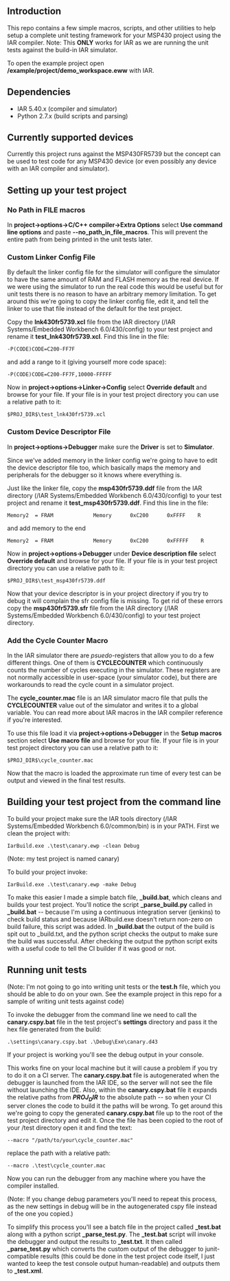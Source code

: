 
## Introduction

This repo contains a few simple macros, scripts, and other utilities to help setup a complete unit testing framework for your MSP430 project using the IAR compiler. Note: This **ONLY** works for IAR as we are running the unit tests against the build-in IAR simulator.

To open the example project open **/example/project/demo_workspace.eww** with IAR.

## Dependencies

 - IAR 5.40.x (compiler and simulator)
 - Python 2.7.x (build scripts and parsing)

## Currently supported devices

Currently this project runs against the MSP430FR5739 but the concept can be used to test code for any MSP430 device (or even possibly any device with an IAR compiler and simulator).

## Setting up your test project

### No Path in __FILE__ macros

In **project->options->C/C++ compiler->Extra Options** select **Use command line options** and paste **--no_path\_in\_file\_macros**. This will prevent the entire path from being printed in the unit tests later.

### Custom Linker Config File

By default the linker config file for the simulator will configure the simulator to have the same amount of RAM and FLASH memory as the real device. If we were using the simulator to run the real code this would be useful but for unit tests there is no reason to have an arbitrary memory limitation. To get around this we're going to copy the linker config file, edit it, and tell the linker to use that file instead of the default for the test project.

Copy the **lnk430fr5739.xcl** file from the IAR directory (/IAR Systems/Embedded Workbench 6.0/430/config) to your test project and rename it **test_lnk430fr5739.xcl**. Find this line in the file:

    -P(CODE)CODE=C200-FF7F

and add a range to it (giving yourself more code space):

    -P(CODE)CODE=C200-FF7F,10000-FFFFF

Now in **project->options->Linker->Config** select **Override default** and browse for your file. If your file is in your test project directory you can use a relative path to it:

    $PROJ_DIR$\test_lnk430fr5739.xcl

### Custom Device Descriptor File

In **project->options->Debugger** make sure the **Driver** is set to **Simulator**.

Since we've added memory in the linker config we're going to have to edit the device descriptor file too, which basically maps the memory and peripherals for the debugger so it knows where everything is.

Just like the linker file, copy the **msp430fr5739.ddf** file from the IAR directory (/IAR Systems/Embedded Workbench 6.0/430/config) to your test project and rename it **test_msp430fr5739.ddf**. Find this line in the file:

    Memory2  = FRAM             Memory      0xC200      0xFFFF    R

and add memory to the end

    Memory2  = FRAM             Memory      0xC200      0xFFFFF    R

Now in **project->options->Debugger** under **Device description file** select **Override default** and browse for your file. If your file is in your test project directory you can use a relative path to it:

    $PROJ_DIR$\test_msp430fr5739.ddf

Now that your device descriptor is in your project directory if you try to debug it will complain the sfr config file is missing. To get rid of these errors copy the **msp430fr5739.sfr** file from the IAR directory (/IAR Systems/Embedded Workbench 6.0/430/config) to your test project directory.

### Add the Cycle Counter Macro

In the IAR simulator there are *psuedo*-registers that allow you to do a few different things. One of them is **CYCLECOUNTER** which continuously counts the number of cycles executing in the simulator. These registers are not normally accessible in user-space (your simulator code), but there are workarounds to read the cycle count in a simulator project.

The **cycle_counter.mac** file is an IAR simulator macro file that pulls the **CYCLECOUNTER** value out of the simulator and writes it to a global variable. You can read more about IAR macros in the IAR compiler reference if you're interested.

To use this file load it via **project->options->Debugger** in the **Setup macros** section select **Use macro file** and browse for your file. If your file is in your test project directory you can use a relative path to it:

    $PROJ_DIR$\cycle_counter.mac

Now that the macro is loaded the approximate run time of every test can be output and viewed in the final test results.

## Building your test project from the command line

To build your project make sure the IAR tools directory (/IAR Systems/Embedded Workbench 6.0/common/bin) is in your PATH. First we clean the project with:

    IarBuild.exe .\test\canary.ewp -clean Debug

(Note: my test project is named canary)

To build your project invoke:

    IarBuild.exe .\test\canary.ewp -make Debug

To make this easier I made a simple batch file, **_build.bat**, which cleans and builds your test project. You'll notice the script **_parse_build.py** called in **_build.bat** -- because I'm using a continuous integration server (jenkins) to check build status and because IARbuild.exe doesn't return non-zero on build failure, this script was added. In **_build.bat** the output of the build is spit out to _build.txt, and the python script checks the output to make sure the build was successful. After checking the output the python script exits with a useful code to tell the CI builder if it was good or not.

## Running unit tests

(Note: I'm not going to go into writing unit tests or the **test.h** file, which you should be able to do on your own. See the example project in this repo for a sample of writing unit tests against code)

To invoke the debugger from the command line we need to call the **canary.cspy.bat** file in the test project's **settings** directory and pass it the hex file generated from the build:

    .\settings\canary.cspy.bat .\Debug\Exe\canary.d43

If your project is working you'll see the debug output in your console.

This works fine on your local machine but it will cause a problem if you try to do it on a CI server.  The **canary.cspy.bat** file is autogenerated when the debugger is launched from the IAR IDE, so the server will not see the file without launching the IDE. Also, within the **canary.cspy.bat** file it expands the relative paths from **$PROJ_DIR$** to the absolute path -- so when your CI server clones the code to build it the paths will be wrong. To get around this we're going to copy the generated **canary.cspy.bat** file up to the root of the test project directory and edit it. Once the file has been copied to the root of your /test directory open it and find the text:

    --macro "/path/to/your\cycle_counter.mac"

replace the path with a relative path:

    --macro .\test\cycle_counter.mac

Now you can run the debugger from any machine where you have the compiler installed.

(Note: If you change debug parameters you'll need to repeat this process, as the new settings in debug will be in the autogenerated cspy file instead of the one you copied.)

To simplify this process you'll see a batch file in the project called **_test.bat** along with a python script **_parse_test.py**. The **_test.bat** script will invoke the debugger and output the results to **_test.txt**. It then called **_parse_test.py** which converts the custom output of the debugger to junit-compatible results (this could be done in the test project code itself, I just wanted to keep the test console output human-readable) and outputs them to **_test.xml**.

